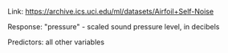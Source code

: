 Link: https://archive.ics.uci.edu/ml/datasets/Airfoil+Self-Noise

Response: "pressure" - scaled sound pressure level, in decibels

Predictors: all other variables
